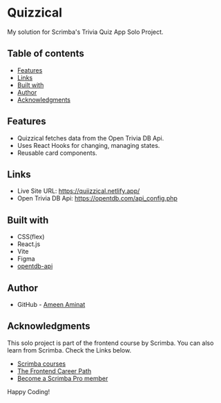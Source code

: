 # Quizzical

My solution for Scrimba's Trivia Quiz App Solo Project.

## Table of contents

- [Features](#features)
- [Links](#links)
- [Built with](#built-with)
- [Author](#author)
- [Acknowledgments](#acknowledgments)

## Features

- Quizzical fetches data from the Open Trivia DB Api.
- Uses React Hooks for changing, managing states.
- Reusable card components. 

## Links

- Live Site URL: https://quiizzical.netlify.app/
- Open Trivia DB Api: https://opentdb.com/api_config.php


## Built with

- CSS(flex)
- React.js
- Vite
- Figma
- [opentdb-api](https://github.com/topics/opentdb-api)






## Author

- GitHub - [Ameen Aminat](https://github.com/Ameenaminah)

## Acknowledgments

This solo project is part of the frontend course by Scrimba. 
You can also learn from Scrimba. Check the Links below.

- [Scrimba courses](https://scrimba.com/allcourses)
- [The Frontend Career Path](https://scrimba.com/learn/frontend)
- [Become a Scrimba Pro member](https://scrimba.com/pricing)

Happy Coding!
 
